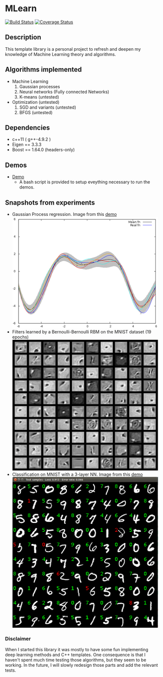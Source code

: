 # MLearn
[![Build Status](https://travis-ci.org/phineasng/MLearn.svg?branch=master)](https://travis-ci.org/phineasng/MLearn)
[![Coverage Status](https://coveralls.io/repos/github/phineasng/MLearn/badge.svg?branch=master)](https://coveralls.io/github/phineasng/MLearn?branch=master)
## Description
This template library is a personal project to refresh and deepen my knowledge of Machine Learning theory and algorithms.  

## Algorithms implemented
- Machine Learning
  1. Gaussian processes
  2. Neural networks (Fully connected Networks)
  3. K-means (untested)
- Optimization (untested)
  1. SGD and variants (untested)
  2. BFGS (untested)

## Dependencies
* c++11 ( g++-4.9.2 )
* Eigen == 3.3.3
* Boost == 1.64.0 (headers-only)

## Demos
- [Demo](https://github.com/phineasng/MLearn/tree/master/demos) 
  - A bash script is provided to setup eveything necessary to run the demos.

## Snapshots from experiments
* Gaussian Process regression. Image from this [demo](https://github.com/phineasng/MLearn/tree/master/demos/demo_regression)
![](https://github.com/phineasng/MLearn/blob/master/demos/demo_regression/img/gp_regression.png)
* Filters learned by a Bernoulli-Bernoulli RBM on the MNIST dataset (19 epochs)
![](https://github.com/phineasng/MLearn/blob/master/misc/imgs/BernoulliBernoulliRBM_19epochs.png)
* Classification on MNIST with a 3-layer NN. Image from this [demo](https://github.com/phineasng/MLearn/tree/master/demos/demo_mnist)
![](https://github.com/phineasng/MLearn/blob/master/demos/demo_mnist/img/demo_mnist.png)

### Disclaimer
When I started this library it was mostly to have some fun implementing deep learning methods and C++ templates.
One consequence is that I haven't spent much time testing those algorithms, but they seem to be working. 
In the future, I will slowly redesign those parts and add the relevant tests.  
